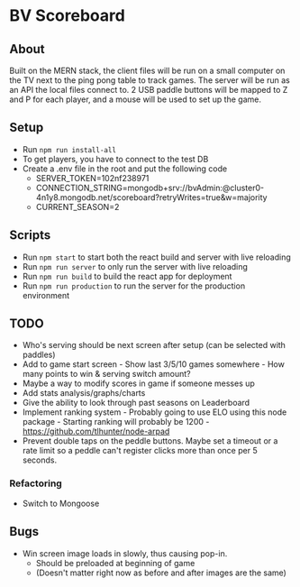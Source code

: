 # BV Scoreboard

## About

Built on the MERN stack, the client files will be run on a small computer on the TV next to the ping pong table to track games. The server will be run as an API the local files connect to. 2 USB paddle buttons will be mapped to Z and P for each player, and a mouse will be used to set up the game.

## Setup

-  Run `npm run install-all`
-  To get players, you have to connect to the test DB
-  Create a .env file in the root and put the following code
   -  SERVER_TOKEN=102nf238971
   -  CONNECTION_STRING=mongodb+srv://bvAdmin:<password>@cluster0-4n1y8.mongodb.net/scoreboard?retryWrites=true&w=majority
   -  CURRENT_SEASON=2

## Scripts

-  Run `npm start` to start both the react build and server with live reloading
-  Run `npm run server` to only run the server with live reloading
-  Run `npm run build` to build the react app for deployment
-  Run `npm run production` to run the server for the production environment

## TODO

-  Who's serving should be next screen after setup (can be selected with paddles)
-  Add to game start screen - Show last 3/5/10 games somewhere - How many points to win & serving switch amount?
-  Maybe a way to modify scores in game if someone messes up
-  Add stats analysis/graphs/charts
-  Give the ability to look through past seasons on Leaderboard
-  Implement ranking system - Probably going to use ELO using this node package - Starting ranking will probably be 1200 - https://github.com/tlhunter/node-arpad
-  Prevent double taps on the peddle buttons. Maybe set a timeout or a rate limit so a peddle can't register clicks more than once per 5 seconds.

### Refactoring

-  Switch to Mongoose

## Bugs

-  Win screen image loads in slowly, thus causing pop-in.
   -  Should be preloaded at beginning of game
   -  (Doesn't matter right now as before and after images are the same)
